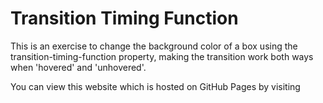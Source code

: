 # Transition Timing Function

This is an exercise to change the background color of a box using the transition-timing-function property, making the transition work both ways when 'hovered' and 'unhovered'.

You can view this website which is hosted on GitHub Pages by visiting